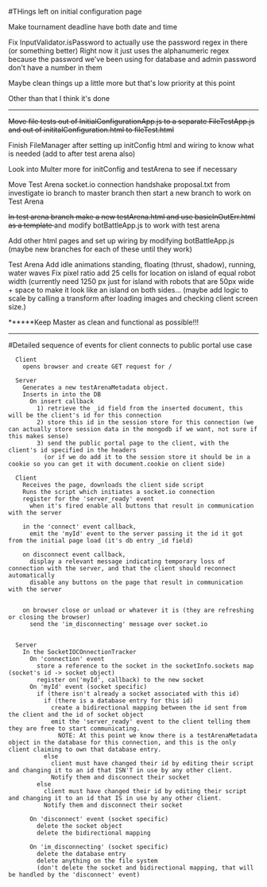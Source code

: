 #THings left on initial configuration page

Make tournament deadline have both date and time

Fix InputValidator.isPassword to actually use the password regex in there (or something better)
Right now it just uses the alphanumeric regex because the password we've been using for database and admin password don't have a number in them

Maybe clean things up a little more but that's low priority at this point

Other than that I think it's done
_______________________________________________________________________________________________________________
<strike> Move file tests out of InitialConfigurationApp.js to a separate FileTestApp.js and out of  inititalConfiguration.html to fileTest.html </strike>
        
Finish FileManager after setting up initConfig html and wiring to know what is needed (add to after test arena also)

Look into Multer more for initConfig and testArena to see if necessary
        
Move Test Arena socket.io connection handshake proposal.txt from investigate io branch to master branch 
      then start a new branch to work on Test Arena
      
<strike> In test arena branch make a new testArena.html and use basicInOutErr.html as a template </strike> and
     modify botBattleApp.js to work with test arena 
     
Add other html pages and set up wiring by modifying botBattleApp.js (maybe new branches for each of these
      until they work)  
      
Test Arena
		Add idle animations
			standing, floating (thrust, shadow), running, water waves
		Fix pixel ratio
		add 25 cells for location on island of equal robot width (currently need 1250 px just for island with robots 
		    that are 50px wide + space to make it look like an island on both sides... (maybe add logic to scale by 
		    calling a transform after loading images and checking client screen size.)
      
******Keep Master as clean and functional as possible!!!

_____________________________________________________________________________________________________________

#Detailed sequence of events for client connects to public portal use case

      Client 
        opens browser and create GET request for /
      
      Server 
        Generates a new testArenaMetadata object.
        Inserts in into the DB
          On insert callback
            1) retrieve the _id field from the inserted document, this will be the client's id for this connection
            2) store this id in the session store for this connection (we can actually store session data in the mongodb if we want, not sure if this makes sense)
            3) send the public portal page to the client, with the client's id specified in the headers
              (or if we do add it to the session store it should be in a cookie so you can get it with document.cookie on client side)
      
      Client
        Receives the page, downloads the client side script
        Runs the script which initiates a socket.io connection
        register for the 'server_ready' event
          when it's fired enable all buttons that result in communication with the server
            
        in the 'connect' event callback,
          emit the 'myId' event to the server passing it the id it got from the initial page load (it's db entry _id field)
          
        on disconnect event callback,
          display a relevant message indicating temporary loss of connection with the server, and that the client should reconnect automatically
          disable any buttons on the page that result in communication with the server
          
          
        on browser close or unload or whatever it is (they are refreshing or closing the browser)
          send the 'im_disconnecting' message over socket.io 
          
        
      Server
        In the SocketIOCOnnectionTracker 
          On 'connection' event
            store a reference to the socket in the socketInfo.sockets map (socket's id -> socket object)
            register on('myId', callback) to the new socket
          On 'myId' event (socket specific)
            if (there isn't already a socket associated with this id)
              if (there is a database entry for this id)
                create a bidirectional mapping between the id sent from the client and the id of socket object
                emit the 'server_ready' event to the client telling them they are free to start communicating. 
                  NOTE: At this point we know there is a testArenaMetadata object in the database for this connection, and this is the only client claiming to own that database entry.
              else
                client must have changed their id by editing their script and changing it to an id that ISN'T in use by any other client. 
                Notify them and disconnect their socket
            else 
              client must have changed their id by editing their script and changing it to an id that IS in use by any other client. 
              Notify them and disconnect their socket
          
          On 'disconnect' event (socket specific)
            delete the socket object
            delete the bidirectional mapping
            
          On 'im_disconnecting' (socket specific)
            delete the database entry
            delete anything on the file system
            (don't delete the socket and bidirectional mapping, that will be handled by the 'disconnect' event)
        
      
            